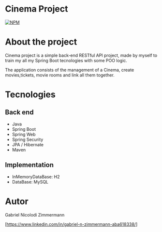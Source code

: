 # Cinema Project
[![NPM](https://img.shields.io/npm/l/react)](https://github.com/GabrielNZ/CinemaProject/blob/main/LICENSE)

# About the project

Cinema project is a simple back-end RESTful API project, made by myself to train my all my Spring Boot tecnologies with some POO logic.

The application consists of the management of a Cinema, create movies,tickets, movie rooms and link all them together.

# Tecnologies
## Back end
- Java
- Spring Boot
- Spring Web
- Spring Security
- JPA / Hibernate
- Maven
## Implementation
- InMemoryDataBase: H2
- DataBase: MySQL
# Autor

Gabriel Nicolodi Zimmermann


[https://www.linkedin.com/in/gabriel-n-zimmermann-aba618338/]
